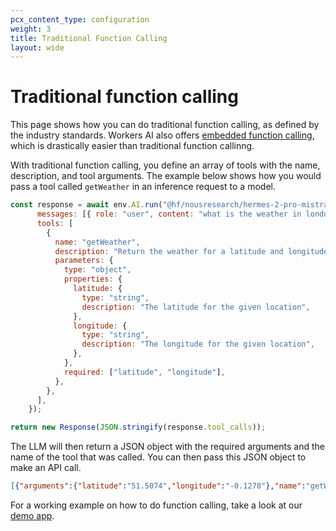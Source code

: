 ```yaml
---
pcx_content_type: configuration
weight: 3
title: Traditional Function Calling
layout: wide
---
```


# Traditional function calling
This page shows how you can do traditional function calling, as defined by the industry standards. Workers AI also offers [embedded function calling](), which is drastically easier than traditional function callinng.

With traditional function calling, you define an array of tools with the name, description, and tool arguments. The example below shows how you would pass a tool called `getWeather` in an inference request to a model.

```js
const response = await env.AI.run("@hf/nousresearch/hermes-2-pro-mistral-7b", {
      messages: [{ role: "user", content: "what is the weather in london?" }],
      tools: [
        {
          name: "getWeather",
          description: "Return the weather for a latitude and longitude",
          parameters: {
            type: "object",
            properties: {
              latitude: {
                type: "string",
                description: "The latitude for the given location",
              },
              longitude: {
                type: "string",
                description: "The longitude for the given location",
              },
            },
            required: ["latitude", "longitude"],
          },
        },
      ],
    });

return new Response(JSON.stringify(response.tool_calls));
````

The LLM will then return a JSON object with the required arguments and the name of the tool that was called. You can then pass this JSON object to make an API call.

```json
[{"arguments":{"latitude":"51.5074","longitude":"-0.1278"},"name":"getWeather"}]
```

For a working example on how to do function calling, take a look at our [demo app](https://github.com/craigsdennis/lightbulb-moment-tool-calling/blob/main/src/index.ts).
